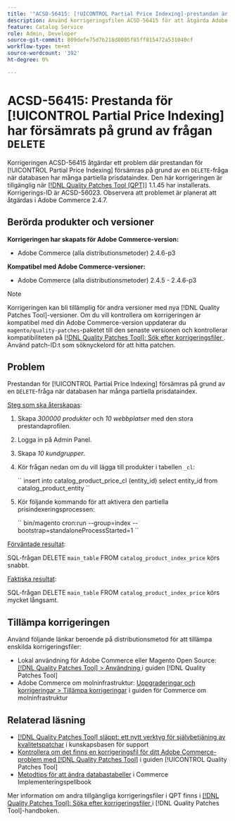 ```yaml
---
title: '"ACSD-56415: [!UICONTROL Partial Price Indexing]-prestandan är långsam på grund av frågan "DELETE"'
description: Använd korrigeringsfilen ACSD-56415 för att åtgärda Adobe Commerce-problemet där prestandan för [!UICONTROL Partial Price Indexing] försämras på grund av en "DELETE"-fråga när databasen har många partiella prisdata att indexera.
feature: Catalog Service
role: Admin, Developer
source-git-commit: 809defe75d7b218d8085f85ff815472a531040cf
workflow-type: tm+mt
source-wordcount: '392'
ht-degree: 0%

---
```


# ACSD-56415: Prestanda för [!UICONTROL Partial Price Indexing] har försämrats på grund av frågan `DELETE`

Korrigeringen ACSD-56415 åtgärdar ett problem där prestandan för [!UICONTROL Partial Price Indexing] försämras på grund av en `DELETE`-fråga när databasen har många partiella prisdataindex. Den här korrigeringen är tillgänglig när [[!DNL Quality Patches Tool (QPT)]](https://experienceleague.adobe.com/en/docs/commerce-knowledge-base/kb/announcements/commerce-announcements/magento-quality-patches-released-new-tool-to-self-serve-quality-patches) 1.1.45 har installerats. Korrigerings-ID är ACSD-56023. Observera att problemet är planerat att åtgärdas i Adobe Commerce 2.4.7.

## Berörda produkter och versioner

**Korrigeringen har skapats för Adobe Commerce-version:**

* Adobe Commerce (alla distributionsmetoder) 2.4.6-p3

**Kompatibel med Adobe Commerce-versioner:**

* Adobe Commerce (alla distributionsmetoder) 2.4.5 - 2.4.6-p3

>[!NOTE]
>
>Korrigeringen kan bli tillämplig för andra versioner med nya [!DNL Quality Patches Tool]-versioner. Om du vill kontrollera om korrigeringen är kompatibel med din Adobe Commerce-version uppdaterar du `magento/quality-patches`-paketet till den senaste versionen och kontrollerar kompatibiliteten på [[!DNL Quality Patches Tool]: Sök efter korrigeringsfiler ](https://experienceleague.adobe.com/tools/commerce-quality-patches/index.html). Använd patch-ID:t som söknyckelord för att hitta patchen.

## Problem

Prestandan för [!UICONTROL Partial Price Indexing] försämras på grund av en `DELETE`-fråga när databasen har många partiella prisdataindex.

<u>Steg som ska återskapas</u>:

1. Skapa *300000 produkter* och *10 webbplatser* med den stora prestandaprofilen.
1. Logga in på Admin Panel.
1. Skapa *10 kundgrupper*.
1. Kör frågan nedan om du vill lägga till produkter i tabellen `_cl`:

   &grave;&grave;
    insert into catalog_product_price_cl (entity_id) select entity_id from catalog_product_entity
 &grave;&grave;

1. Kör följande kommando för att aktivera den partiella prisindexeringsprocessen:

   &grave;&grave;
    bin/magento cron:run --group=index --bootstrap=standaloneProcessStarted=1
 &grave;&grave;

<u>Förväntade resultat</u>:

SQL-frågan DELETE `main_table` FROM `catalog_product_index_price` körs snabbt.

<u>Faktiska resultat</u>:

SQL-frågan DELETE `main_table` FROM `catalog_product_index_price` körs mycket långsamt.

## Tillämpa korrigeringen

Använd följande länkar beroende på distributionsmetod för att tillämpa enskilda korrigeringsfiler:

* Lokal användning för Adobe Commerce eller Magento Open Source: [[!DNL Quality Patches Tool] > Användning ](/help/tools/quality-patches-tool/usage.md) i guiden [!DNL Quality Patches Tool]
* Adobe Commerce om molninfrastruktur: [Uppgraderingar och korrigeringar > Tillämpa korrigeringar](https://experienceleague.adobe.com/docs/commerce-cloud-service/user-guide/develop/upgrade/apply-patches.html) i guiden för Commerce om molninfrastruktur

## Relaterad läsning

* [[!DNL Quality Patches Tool] släppt: ett nytt verktyg för självbetjäning av kvalitetspatchar](https://experienceleague.adobe.com/en/docs/commerce-knowledge-base/kb/announcements/commerce-announcements/magento-quality-patches-released-new-tool-to-self-serve-quality-patches) i kunskapsbasen för support
* [Kontrollera om det finns en korrigeringsfil för ditt Adobe Commerce-problem med  [!DNL Quality Patches Tool]](/help/tools/quality-patches-tool/patches-available-in-qpt/check-patch-for-magento-issue-with-magento-quality-patches.md) i guiden [!UICONTROL Quality Patches Tool]
* [Metodtips för att ändra databastabeller](https://experienceleague.adobe.com/en/docs/commerce-operations/implementation-playbook/best-practices/development/modifying-core-and-third-party-tables#why-adobe-recommends-avoiding-modifications) i Commerce Implementeringspellbook

Mer information om andra tillgängliga korrigeringsfiler i QPT finns i [[!DNL Quality Patches Tool]: Söka efter korrigeringsfiler ](https://experienceleague.adobe.com/tools/commerce-quality-patches/index.html) i [!DNL Quality Patches Tool]-handboken.
